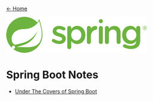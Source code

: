 [← Home](/README.md)

![Spring Logo](../../Utilities/Images/SpringBoot/spring-logo.png)

# Spring Boot Notes

- [Under The Covers of Spring Boot](UnderTheCoversOfSpringBoot.md)
